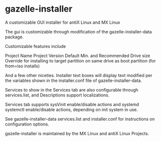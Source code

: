 gazelle-installer
============

A customizable GUI installer for antiX Linux and MX Linux

The gui is customizable through modification of the gazelle-installer-data package.

Customizable features include

Project Name
Project Version
Default Min. and Recommended Drive size
Override for installing to target partition on same drive as boot partition (for from=iso installs)

And a few other niceties.  Installer text boxes will display text modified per the variables shown 
in the installer.conf file of gazelle-installer-data.

Services to show in the Services tab are also configurable through services.list, and Descriptions support localizations.

Services tab supports sysVinit enable/disable actions and systemd systemctl enable/disable actions, depending on init system in use.

See gazelle-installer-data services.list and installer.conf for instructions on configuration options.

gazelle-installer is maintained by the MX Linux and antiX Linux Projects.
